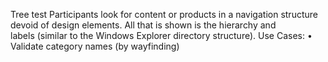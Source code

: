 Tree test
Participants look for content or products in a navigation structure devoid of design elements. All that is shown is the hierarchy and labels (similar to the Windows Explorer directory structure).
Use Cases: 
	• Validate category names (by wayfinding)